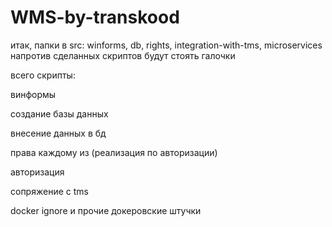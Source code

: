 # WMS-by-transkood
итак, папки в src:
winforms, db, rights, integration-with-tms, microservices
напротив сделанных скриптов будут стоять галочки

всего скрипты:

винформы

создание базы данных

внесение данных в бд

права каждому из (реализация по авторизации)

авторизация

сопряжение с tms

docker ignore и прочие докеровские штучки
